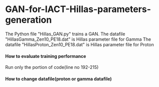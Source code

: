 # GAN-for-IACT-Hillas-parameters-generation

The Python file "Hillas_GAN.py" trains a GAN.
The datafile "HillasGamma_Zen10_PE18.dat" is Hillas parameter file for Gamma
The datafile "HillasProton_Zen10_PE18.dat" is Hillas parameter file for Proton

#### How to evaluate training performance ######

Run only the portion of code(line no 192-215)

#### How to change datafile(proton or gamma datafile)

